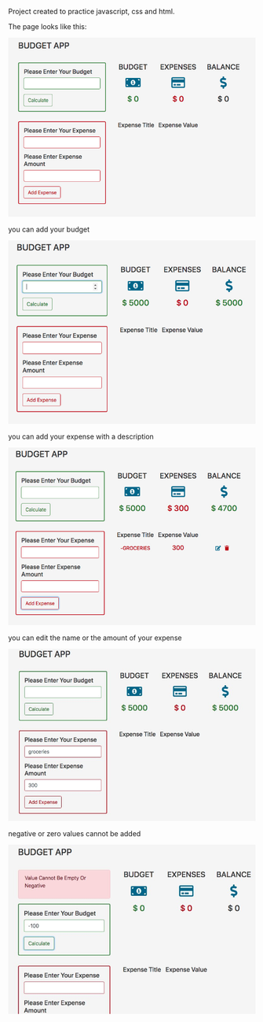 
Project created to practice javascript, css and html.

The page looks like this:

![app1](./img-screen/app1.jpg)

you can add your budget

![app2](./img-screen/app2.jpg)

you can add your expense with a description

![app3](./img-screen/app3.jpg)

you can edit the name or the amount of your expense

![app4](./img-screen/app4.jpg)


negative or zero values ​​cannot be added

![app5](./img-screen/app5.jpg)

